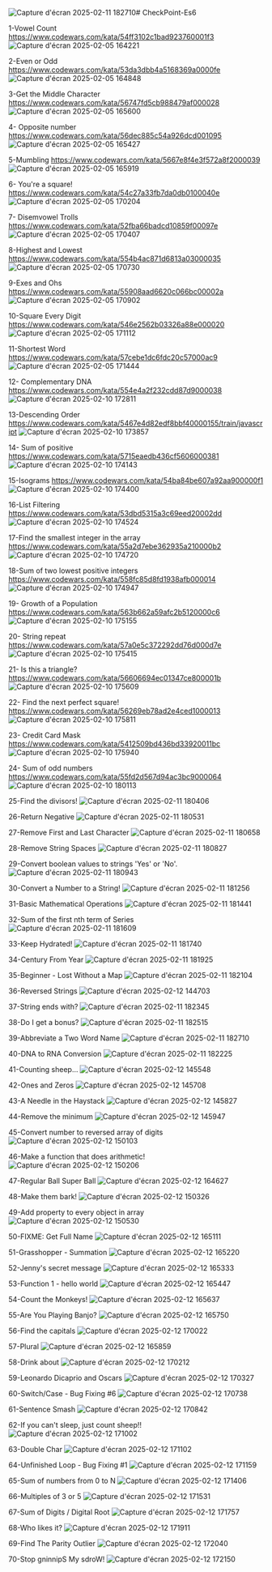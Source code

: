 ![Capture d'écran 2025-02-11 182710](https://github.com/user-attachments/assets/6d3fc5aa-7958-4eb9-8272-e3b3fb49567b)# CheckPoint-Es6

1-Vowel Count
https://www.codewars.com/kata/54ff3102c1bad923760001f3
![Capture d'écran 2025-02-05 164221](https://github.com/user-attachments/assets/9999314c-9b98-40e7-b4be-50063ddeef57)

2-Even or Odd
https://www.codewars.com/kata/53da3dbb4a5168369a0000fe
![Capture d'écran 2025-02-05 164848](https://github.com/user-attachments/assets/05f20735-d5c4-4480-bfda-26f9bc540f52)

3-Get the Middle Character
https://www.codewars.com/kata/56747fd5cb988479af000028
![Capture d'écran 2025-02-05 165600](https://github.com/user-attachments/assets/08a43b06-25f8-4b5c-b22d-ba651a22b84d)


4-  Opposite number
https://www.codewars.com/kata/56dec885c54a926dcd001095
![Capture d'écran 2025-02-05 165427](https://github.com/user-attachments/assets/a86b57c8-7b00-449f-8814-408ab01e1b15)

5-Mumbling
https://www.codewars.com/kata/5667e8f4e3f572a8f2000039
![Capture d'écran 2025-02-05 165919](https://github.com/user-attachments/assets/de82abc1-899b-4ffa-8f3b-756bce8dd2c2)

6- You're a square!
https://www.codewars.com/kata/54c27a33fb7da0db0100040e
![Capture d'écran 2025-02-05 170204](https://github.com/user-attachments/assets/d59fda3c-eeac-412e-9216-814b6c195c25)

7- Disemvowel Trolls
https://www.codewars.com/kata/52fba66badcd10859f00097e
![Capture d'écran 2025-02-05 170407](https://github.com/user-attachments/assets/993207bd-9f1c-4147-a5e8-0738712eca87)

8-Highest and Lowest 
https://www.codewars.com/kata/554b4ac871d6813a03000035
![Capture d'écran 2025-02-05 170730](https://github.com/user-attachments/assets/f0ca7ff1-fc7a-41fb-85cd-1366622731bb)

9-Exes and Ohs
https://www.codewars.com/kata/55908aad6620c066bc00002a
![Capture d'écran 2025-02-05 170902](https://github.com/user-attachments/assets/60008fd9-322e-4d18-b73f-4d21a2aa3164)

10-Square Every Digit
https://www.codewars.com/kata/546e2562b03326a88e000020
![Capture d'écran 2025-02-05 171112](https://github.com/user-attachments/assets/7963aa7b-e6e4-4ec3-b18b-ef4fa821f1d2)

11-Shortest Word
https://www.codewars.com/kata/57cebe1dc6fdc20c57000ac9
![Capture d'écran 2025-02-05 171444](https://github.com/user-attachments/assets/18e48133-125b-4209-a1ea-f0e911ec3b65)

12- Complementary DNA
https://www.codewars.com/kata/554e4a2f232cdd87d9000038
![Capture d'écran 2025-02-10 172811](https://github.com/user-attachments/assets/ff25f629-2ee8-4ac6-a832-c367e9e8ec67)

13-Descending Order
https://www.codewars.com/kata/5467e4d82edf8bbf40000155/train/javascript
![Capture d'écran 2025-02-10 173857](https://github.com/user-attachments/assets/ea394784-8744-4cd4-9c3f-1440e9244d51)

14- Sum of positive
https://www.codewars.com/kata/5715eaedb436cf5606000381
![Capture d'écran 2025-02-10 174143](https://github.com/user-attachments/assets/2df6b7ed-a83b-4014-9b9d-87904a348c80)

15-Isograms
https://www.codewars.com/kata/54ba84be607a92aa900000f1
![Capture d'écran 2025-02-10 174400](https://github.com/user-attachments/assets/e8ea2ab1-6dd9-4ee8-a18e-e0c580b89299)

16-List Filtering
https://www.codewars.com/kata/53dbd5315a3c69eed20002dd
![Capture d'écran 2025-02-10 174524](https://github.com/user-attachments/assets/563d30e4-ca68-4d35-938c-185a362beecd)

17-Find the smallest integer in the array
https://www.codewars.com/kata/55a2d7ebe362935a210000b2
![Capture d'écran 2025-02-10 174720](https://github.com/user-attachments/assets/fdd56fde-6c66-42a5-a561-42dd418d19e6)

18-Sum of two lowest positive integers
https://www.codewars.com/kata/558fc85d8fd1938afb000014
![Capture d'écran 2025-02-10 174947](https://github.com/user-attachments/assets/5c12527d-3bac-4833-9baf-04ed57fcbe34)

19- Growth of a Population
https://www.codewars.com/kata/563b662a59afc2b5120000c6
![Capture d'écran 2025-02-10 175155](https://github.com/user-attachments/assets/9182e435-cc0b-4d4c-92ac-713974c7bde6)

20- String repeat
https://www.codewars.com/kata/57a0e5c372292dd76d000d7e
![Capture d'écran 2025-02-10 175415](https://github.com/user-attachments/assets/61f42c16-e502-44b5-aecc-0beb1dcf9a1c)

21- Is this a triangle?
https://www.codewars.com/kata/56606694ec01347ce800001b
![Capture d'écran 2025-02-10 175609](https://github.com/user-attachments/assets/341b4d30-646a-47d2-b105-f1ed70ac3b22)

22- Find the next perfect square!
https://www.codewars.com/kata/56269eb78ad2e4ced1000013
![Capture d'écran 2025-02-10 175811](https://github.com/user-attachments/assets/39197045-0059-4f44-be5f-3d3e61aa063f)

23- Credit Card Mask
https://www.codewars.com/kata/5412509bd436bd33920011bc
![Capture d'écran 2025-02-10 175940](https://github.com/user-attachments/assets/cb920633-af99-40f6-a52b-9c05e9107273)

24- Sum of odd numbers
https://www.codewars.com/kata/55fd2d567d94ac3bc9000064
![Capture d'écran 2025-02-10 180113](https://github.com/user-attachments/assets/951b531b-70bb-40bd-ac3d-8aa553ce11e1)

25-Find the divisors!
![Capture d'écran 2025-02-11 180406](https://github.com/user-attachments/assets/ad50ac15-a996-4247-a009-f525ad89febf)

26-Return Negative
![Capture d'écran 2025-02-11 180531](https://github.com/user-attachments/assets/b00b983d-ec38-4584-879e-fcd7f912b9d4)

27-Remove First and Last Character
![Capture d'écran 2025-02-11 180658](https://github.com/user-attachments/assets/2d2bbaa3-aed0-48f8-b507-5c8c7c53179a)

28-Remove String Spaces
![Capture d'écran 2025-02-11 180827](https://github.com/user-attachments/assets/2e0e6ad3-a0ec-4a94-ba07-e02a39b3eec9)

29-Convert boolean values to strings 'Yes' or 'No'.
![Capture d'écran 2025-02-11 180943](https://github.com/user-attachments/assets/84507927-d8a5-494f-b6fb-1a75db3d4af4)

30-Convert a Number to a String!
![Capture d'écran 2025-02-11 181256](https://github.com/user-attachments/assets/94b678d8-76f8-42ab-b4cb-549e780245a7)

31-Basic Mathematical Operations
![Capture d'écran 2025-02-11 181441](https://github.com/user-attachments/assets/276ba173-2809-42d2-942a-229e7b06db6f)

32-Sum of the first nth term of Series
![Capture d'écran 2025-02-11 181609](https://github.com/user-attachments/assets/0495b4a0-7150-4739-ba9b-bc486bb56d8d)

33-Keep Hydrated!
![Capture d'écran 2025-02-11 181740](https://github.com/user-attachments/assets/be35ae02-d572-4b7c-8dd7-ca2ab4311926)

34-Century From Year
![Capture d'écran 2025-02-11 181925](https://github.com/user-attachments/assets/7084e2dd-411c-4629-b8c5-a6887a237a0c)

35-Beginner - Lost Without a Map
![Capture d'écran 2025-02-11 182104](https://github.com/user-attachments/assets/ed638637-f06d-48d0-8b58-33b9038f57d1)

36-Reversed Strings
![Capture d'écran 2025-02-12 144703](https://github.com/user-attachments/assets/2fd5e1bd-858f-4f7e-96ab-66ac3f9b8de2)

37-String ends with?
![Capture d'écran 2025-02-11 182345](https://github.com/user-attachments/assets/4e3fbeb3-0317-4cf1-a251-8f6a69f8a200)

38-Do I get a bonus?
![Capture d'écran 2025-02-11 182515](https://github.com/user-attachments/assets/df4163ce-cdaa-4565-999e-a1741c028f5a)

39-Abbreviate a Two Word Name
![Capture d'écran 2025-02-11 182710](https://github.com/user-attachments/assets/36618315-7ccb-481b-8c96-a4a31a68cb78)

40-DNA to RNA Conversion
![Capture d'écran 2025-02-11 182225](https://github.com/user-attachments/assets/83e3a5bc-4425-44cf-b098-5c537c2dbe35)

41-Counting sheep...
![Capture d'écran 2025-02-12 145548](https://github.com/user-attachments/assets/efaaf8fa-1fbb-404b-99ab-3373e66ac3e9)

42-Ones and Zeros
![Capture d'écran 2025-02-12 145708](https://github.com/user-attachments/assets/44d5638c-36a5-48a0-afc5-1d45d7a4a961)

43-A Needle in the Haystack
![Capture d'écran 2025-02-12 145827](https://github.com/user-attachments/assets/64cdc728-3e24-4c5b-adb2-e0e094b0c512)

44-Remove the minimum
![Capture d'écran 2025-02-12 145947](https://github.com/user-attachments/assets/905ba744-21d2-4d1c-b183-e86e863df85d)

45-Convert number to reversed array of digits
![Capture d'écran 2025-02-12 150103](https://github.com/user-attachments/assets/0a8d01fd-c2a3-4f29-ac04-0f0dc7255384)

46-Make a function that does arithmetic!
![Capture d'écran 2025-02-12 150206](https://github.com/user-attachments/assets/862141ba-c258-4e23-a358-b42a8cc2c860)

47-Regular Ball Super Ball
![Capture d'écran 2025-02-12 164627](https://github.com/user-attachments/assets/f3972fc5-098f-4747-8d76-bd8e714f6373)

48-Make them bark!
![Capture d'écran 2025-02-12 150326](https://github.com/user-attachments/assets/f7b441cd-4d68-46ac-9baa-01b922e25ad9)

49-Add property to every object in array
![Capture d'écran 2025-02-12 150530](https://github.com/user-attachments/assets/94aa0909-7368-45bd-b037-6d80cb446770)

50-FIXME: Get Full Name
![Capture d'écran 2025-02-12 165111](https://github.com/user-attachments/assets/1951c013-ddda-4321-ae12-980b0c5b2256)

51-Grasshopper - Summation
![Capture d'écran 2025-02-12 165220](https://github.com/user-attachments/assets/a73c1616-7e83-47a5-80e3-ed32c3217c80)

52-Jenny's secret message
![Capture d'écran 2025-02-12 165333](https://github.com/user-attachments/assets/13a96057-c147-42eb-8764-6fab196b855a)

53-Function 1 - hello world
![Capture d'écran 2025-02-12 165447](https://github.com/user-attachments/assets/5508a76e-17c6-4342-b457-82bdea84418e)

54-Count the Monkeys!
![Capture d'écran 2025-02-12 165637](https://github.com/user-attachments/assets/686c3db9-f97c-44f9-b77a-b61bd0f5d6c2)

55-Are You Playing Banjo?
![Capture d'écran 2025-02-12 165750](https://github.com/user-attachments/assets/07fc859a-5dd6-4531-934d-231d6a57b35a)

56-Find the capitals
![Capture d'écran 2025-02-12 170022](https://github.com/user-attachments/assets/8a10d824-3aeb-408f-804a-2e4b092ede0f)

57-Plural
![Capture d'écran 2025-02-12 165859](https://github.com/user-attachments/assets/8a2638ab-fd19-45e6-90a0-d4b82136cf3a)

58-Drink about
![Capture d'écran 2025-02-12 170212](https://github.com/user-attachments/assets/ae93bfac-d52b-4155-922d-6ccfff85a06c)

59-Leonardo Dicaprio and Oscars
![Capture d'écran 2025-02-12 170327](https://github.com/user-attachments/assets/abbdf52a-8777-4384-ab3d-96561f186a44)

60-Switch/Case - Bug Fixing #6
![Capture d'écran 2025-02-12 170738](https://github.com/user-attachments/assets/9cdf1bb1-94fd-4550-84ee-fc6db0859e12)

61-Sentence Smash
![Capture d'écran 2025-02-12 170842](https://github.com/user-attachments/assets/60e44812-aaab-45e0-aa49-a7b550a5fd2c)

62-If you can't sleep, just count sheep!!
![Capture d'écran 2025-02-12 171002](https://github.com/user-attachments/assets/314a54b3-3ad6-4323-8860-81538e0f351d)

63-Double Char
![Capture d'écran 2025-02-12 171102](https://github.com/user-attachments/assets/3807ed47-e013-443e-bb1f-545bb10e1b88)

64-Unfinished Loop - Bug Fixing #1
![Capture d'écran 2025-02-12 171159](https://github.com/user-attachments/assets/761ebe25-d16d-48d1-9293-ba4454e44034)

65-Sum of numbers from 0 to N
![Capture d'écran 2025-02-12 171406](https://github.com/user-attachments/assets/231b03cb-3a1f-4f2b-8d06-59a480ffcae1)

66-Multiples of 3 or 5
![Capture d'écran 2025-02-12 171531](https://github.com/user-attachments/assets/76f54293-7d37-4edc-ad89-8b647f8e7a8e)

67-Sum of Digits / Digital Root
![Capture d'écran 2025-02-12 171757](https://github.com/user-attachments/assets/1d67fc66-e989-40b4-927c-a94eeb9520ef)

68-Who likes it?
![Capture d'écran 2025-02-12 171911](https://github.com/user-attachments/assets/a0d9ed67-a7e4-43ee-b2f2-71ef10c441af)

69-Find The Parity Outlier
![Capture d'écran 2025-02-12 172040](https://github.com/user-attachments/assets/c61a2ae5-3d04-448b-a5f4-1c05ddfb9421)

70-Stop gninnipS My sdroW!
![Capture d'écran 2025-02-12 172150](https://github.com/user-attachments/assets/a9b9a4e1-72aa-4f8d-8a12-86898ed2fafb)












































